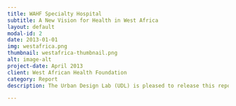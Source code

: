 ```yaml
---
title: WAHF Specialty Hospital
subtitle: A New Vision for Health in West Africa
layout: default
modal-id: 2
date: 2013-01-01
img: westafrica.png
thumbnail: westafrica-thumbnail.png
alt: image-alt
project-date: April 2013
client: West African Health Foundation
category: Report
description: The Urban Design Lab (UDL) is pleased to release this report on the design options for a new regional hospital at Juaben, Ghana. By analyzing regions, cities and sites through the perspective of urban designers, we take advantage of those traditional architectural methodologies that address site specificity, physical form, economic constraints and construction logistics, among other considerations. In addition, we must engage ecology and health,among multiple urban systems at many scales. Urban Design also advocates for an interaction in “top-down” and “bottom-up” processes to accomplish projects within this complexity. In an age when cities are rapidly urbanizing, new forms and meanings are needed to design for more equitable futures.

---
```

